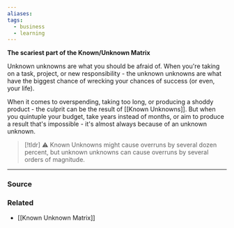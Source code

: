 ```yaml
---
aliases: 
tags:
  - business
  - learning
---
```

**The scariest part of the Known/Unknown Matrix**

Unknown unknowns are what you should be afraid of. When you're taking on a task, project, or new responsibility - the unknown unknowns are what have the biggest chance of wrecking your chances of success (or even, your life). 

When it comes to overspending, taking too long, or producing a shoddy product - the culprit can be the result of [[Known Unknowns]]. But when you quintuple your budget, take years instead of months, or aim to produce a result that's impossible - it's almost always because of an unknown unknown.

> [!tldr] ⚠️ Known Unknowns might cause overruns by several dozen percent, but unknown unknowns can cause overruns by several orders of magnitude.

---

### Source


### Related
- [[Known Unknown Matrix]]